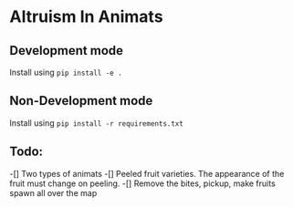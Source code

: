 # Altruism In Animats

## Development mode
Install using `pip install -e .`

## Non-Development mode
Install using `pip install -r requirements.txt`


## Todo:

-[] Two types of animats
-[] Peeled fruit varieties. The appearance of the fruit must change on peeling.
-[] Remove the bites, pickup, make fruits spawn all over the map
